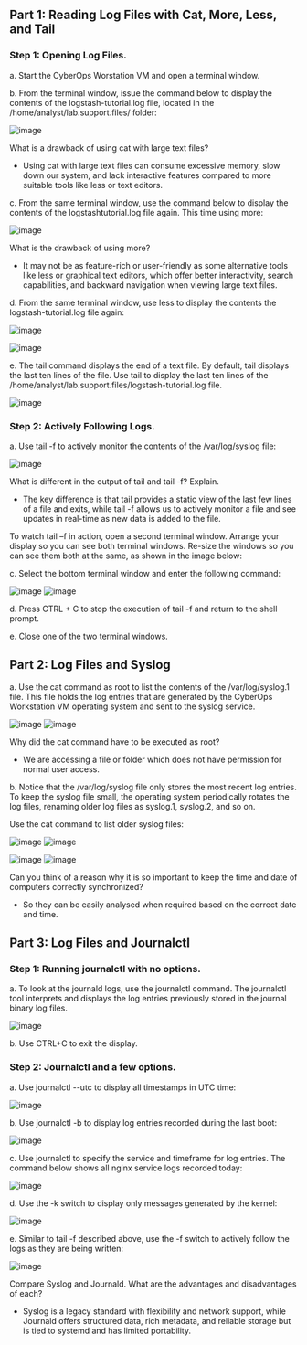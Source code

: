 ## Part 1: Reading Log Files with Cat, More, Less, and Tail
### Step 1: Opening Log Files.
a. Start the CyberOps Worstation VM and open a terminal window.

b. From the terminal window, issue the command below to display the contents of the logstash-tutorial.log
file, located in the /home/analyst/lab.support.files/ folder:

![image](https://github.com/Akhilkj123/CyberOps/assets/65653010/f54bdc5a-9ee0-48fc-889c-912f2c9b4ee8)

What is a drawback of using cat with large text files?
- Using cat with large text files can consume excessive memory, slow down our system, and lack interactive features compared to more suitable tools like less or text editors.

c. From the same terminal window, use the command below to display the contents of the logstashtutorial.log file again. This time using more:

![image](https://github.com/Akhilkj123/CyberOps/assets/65653010/dc471787-d9f4-47d4-b749-921845d05f74)

What is the drawback of using more?
- It may not be as feature-rich or user-friendly as some alternative tools like less or graphical text editors, which offer better interactivity, search capabilities, and backward navigation when viewing large text files.

d. From the same terminal window, use less to display the contents the logstash-tutorial.log file again:

![image](https://github.com/Akhilkj123/CyberOps/assets/65653010/a608c1e4-8373-4722-99e2-3634e9504dc3)

![image](https://github.com/Akhilkj123/CyberOps/assets/65653010/e1658a18-e81f-4945-b8bd-2e8130fb3ae9)

e. The tail command displays the end of a text file. By default, tail displays the last ten lines of the file.
Use tail to display the last ten lines of the /home/analyst/lab.support.files/logstash-tutorial.log file.

![image](https://github.com/Akhilkj123/CyberOps/assets/65653010/613642ca-bff7-4870-95c4-cfa57f22ae5b)

### Step 2: Actively Following Logs.
a. Use tail -f to actively monitor the contents of the /var/log/syslog file:

![image](https://github.com/Akhilkj123/CyberOps/assets/65653010/a2c7f12d-5b66-4479-870b-74d7d37a5298)

What is different in the output of tail and tail -f? Explain.
- The key difference is that tail provides a static view of the last few lines of a file and exits, while tail -f allows us to actively monitor a file and see updates in real-time as new data is added to the file.

To watch tail –f in action, open a second terminal window. Arrange your display so you can see both
terminal windows. Re-size the windows so you can see them both at the same, as shown in the image
below:

c. Select the bottom terminal window and enter the following command:

![image](https://github.com/Akhilkj123/CyberOps/assets/65653010/054db66d-7a90-4181-8a4b-c5496bd0755d)
![image](https://github.com/Akhilkj123/CyberOps/assets/65653010/c1fbcfde-fb28-4e12-b700-d98466e592d2)

d. Press CTRL + C to stop the execution of tail -f and return to the shell prompt.

e. Close one of the two terminal windows.

## Part 2: Log Files and Syslog
a. Use the cat command as root to list the contents of the /var/log/syslog.1 file. This file holds the log
entries that are generated by the CyberOps Workstation VM operating system and sent to the syslog
service.

![image](https://github.com/Akhilkj123/CyberOps/assets/65653010/bf502ea6-7704-485e-9deb-3ef54a13b0ca)
![image](https://github.com/Akhilkj123/CyberOps/assets/65653010/7f83ed73-73f1-476e-af46-9ae4e32deec0)

Why did the cat command have to be executed as root?
- We are accessing a file or folder which does not have permission for normal user access.

b. Notice that the /var/log/syslog file only stores the most recent log entries. To keep the syslog file small,
the operating system periodically rotates the log files, renaming older log files as syslog.1, syslog.2, and
so on.

Use the cat command to list older syslog files:

![image](https://github.com/Akhilkj123/CyberOps/assets/65653010/5c749eeb-5da4-45d8-be1f-787228044683)
![image](https://github.com/Akhilkj123/CyberOps/assets/65653010/fe4b2ec1-2075-4fec-8944-fd1203a8c928)

![image](https://github.com/Akhilkj123/CyberOps/assets/65653010/3abbf2cb-04fb-45af-bb97-36f8b9e113ba)
![image](https://github.com/Akhilkj123/CyberOps/assets/65653010/b47d21d6-259f-4516-9d3c-1930a330c5a5)

Can you think of a reason why it is so important to keep the time and date of computers correctly
synchronized?
- So they can be easily analysed when required based on the correct date and time.

## Part 3: Log Files and Journalctl
### Step 1: Running journalctl with no options.
a. To look at the journald logs, use the journalctl command. The journalctl tool interprets and displays the
log entries previously stored in the journal binary log files.

![image](https://github.com/Akhilkj123/CyberOps/assets/65653010/e232536c-8bd4-48f8-842e-748564f548ad)

b. Use CTRL+C to exit the display.
### Step 2: Journalctl and a few options.
a. Use journalctl --utc to display all timestamps in UTC time:

![image](https://github.com/Akhilkj123/CyberOps/assets/65653010/ab06d772-5cb7-489f-9415-7374ac0a23ec)

b. Use journalctl -b to display log entries recorded during the last boot:

![image](https://github.com/Akhilkj123/CyberOps/assets/65653010/c913c2a0-a89b-4380-9794-386bd34d6ed1)

c. Use journalctl to specify the service and timeframe for log entries. The command below shows all nginx
service logs recorded today:

![image](https://github.com/Akhilkj123/CyberOps/assets/65653010/3a4deda3-d203-4bf2-a959-bbd5ca6c953b)

d. Use the -k switch to display only messages generated by the kernel:

![image](https://github.com/Akhilkj123/CyberOps/assets/65653010/181b05d4-8ff6-42bd-a078-233d9669f0d1)

e. Similar to tail -f described above, use the -f switch to actively follow the logs as they are being written:

![image](https://github.com/Akhilkj123/CyberOps/assets/65653010/3e10ae2a-9cc1-4e51-859c-c2d52e014ce8)

Compare Syslog and Journald. What are the advantages and disadvantages of each?
- Syslog is a legacy standard with flexibility and network support, while Journald offers structured data, rich metadata, and reliable storage but is tied to systemd and has limited portability. 
